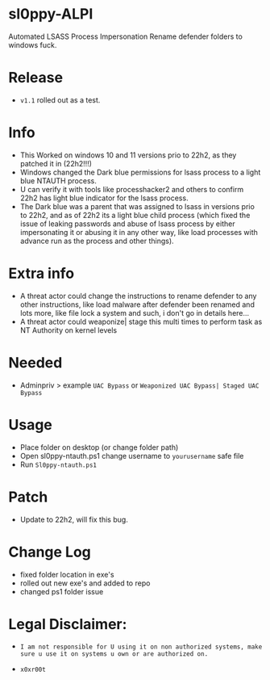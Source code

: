 # sl0ppy-ALPI
Automated LSASS Process Impersonation Rename defender folders to windows fuck.

# Release 
* `v1.1` rolled out as a test.

# Info
* This Worked on windows 10 and 11 versions prio to 22h2, as they patched it in (22h2!!!)
* Windows changed the Dark blue permissions for lsass process to a light blue NTAUTH process.
* U can verify it with tools like processhacker2 and others to confirm 22h2 has light blue indicator for the lsass process.
* The Dark blue was a parent that was assigned to lsass in versions prio to 22h2, and as of 22h2 its a light blue child process (which fixed the issue of leaking passwords and abuse of lsass process by either impersonating it or abusing it in any other way, like load processes with advance run as the process and other things).

# Extra info
* A threat actor could change the instructions to rename defender to any other instructions, like load malware after defender been renamed and lots more, like file lock a system and such, i don't go in details here... 
* A threat actor could weaponize| stage this multi times to perform task as NT Authority on kernel levels 

# Needed 
* Adminpriv > example `UAC Bypass` or `Weaponized UAC Bypass| Staged UAC Bypass` 

# Usage 
* Place folder on desktop (or change folder path)
* Open sl0ppy-ntauth.ps1 change username to `yourusername` safe file  
* Run `Sl0ppy-ntauth.ps1` 

# Patch 
* Update to 22h2, will fix this bug.

# Change Log 
* fixed folder location in exe's
* rolled out new exe's and added to repo
* changed ps1 folder issue

# Legal Disclaimer: 
* `I am not responsible for U using it on non authorized systems, make sure u use it on systems u own or are authorized on.` 

* `x0xr00t` 
